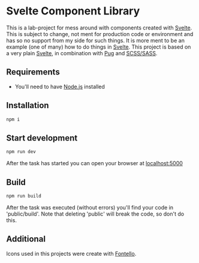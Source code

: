 # Svelte Component Library

This is a lab-project for mess around with components created with [Svelte](https://svelte.dev/). This is subject to change,
 not ment for production code or environment and has so no support from my side for such things.
It is more ment to be an example (one of many) how to do things in [Svelte](https://svelte.dev/).
This project is based on a very plain [Svelte](https://svelte.dev/), in combination with [Pug](https://pugjs.org/api/getting-started.html) and [SCSS/SASS](https://sass-lang.com/).

## Requirements
- You'll need to have [Node.js](https://nodejs.org) installed

## Installation

```bash
npm i
```

## Start development

```bash
npm run dev
```
After the task has started you can open your browser at [localhost:5000](http://localhost:5000)

## Build

```bash
npm run build
```
After the task was executed (without errors) you'll find your code in 'public/build'. Note that deleting 'public' will break the code, so don't do this.

## Additional

Icons used in this projects were create with [Fontello](http://fontello.com/).